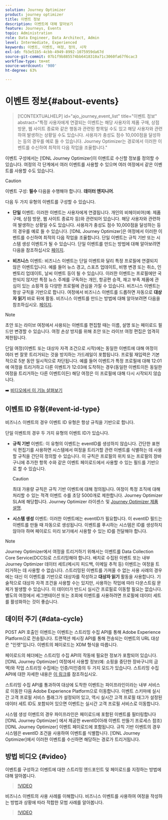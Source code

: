 ```yaml
---
solution: Journey Optimizer
product: journey optimizer
title: 이벤트 정보
description: 이벤트에 대해 알아보기
feature: Journeys, Events
topic: Administration
role: Data Engineer, Data Architect, Admin
level: Intermediate, Experienced
keywords: 이벤트, 이벤트, 여정, 정의, 시작
exl-id: fb3e51b5-4cbb-4949-8992-1075959da67d
source-git-commit: 07b1f9b885574bb6418310a71c3060fa67f6cac3
workflow-type: tm+mt
source-wordcount: '980'
ht-degree: 63%

---
```


# 이벤트 정보{#about-events}

>[!CONTEXTUALHELP]
>id="ajo_journey_event_list"
>title="이벤트 정보"
>abstract="특정 사용자에게 연결되는 이벤트는 해당 사용자의 제품 구매, 상점 방문, 웹 사이트 종료와 같은 행동과 관련된 항목일 수도 있고 해당 사용자와 관련하여 발생하는 상황일 수도 있습니다. 사용자가 충성도 점수 10,000점을 달성하는 등의 경우를 예로 들 수 있습니다. Journey Optimizer는 경로에서 이러한 이벤트를 수신하여 최적의 다음 작업을 조율합니다."

이벤트 구성에서는 [!DNL Journey Optimizer]이 이벤트로 수신할 정보를 정의할 수 있습니다. 여정의 각 단계에서 여러 이벤트를 사용할 수 있으며 여러 여정에서 같은 이벤트를 사용할 수도 있습니다.

>[!CAUTION]
>
>이벤트 구성: **필수** 다음을 수행해야 합니다. **데이터 엔지니어**.

다음 두 가지 유형의 이벤트를 구성할 수 있습니다.

* **단일** 이벤트: 이러한 이벤트는 사용자에게 연결됩니다. 개인의 비헤이비어(예: 제품 구매, 상점 방문, 웹 사이트 종료자 등)와 관련되어 있습니다. 해당 사용자와 관련하여 발생하는 상황일 수도 있습니다. 사용자가 충성도 점수 10,000점을 달성하는 등의 경우를 예로 들 수 있습니다. [!DNL Journey Optimizer]은 여정에서 이러한 이벤트를 수신하여 최적의 다음 작업을 조율합니다. 단일 이벤트는 규칙 기반 또는 시스템 생성 이벤트가 될 수 있습니다. 단일 이벤트를 만드는 방법에 대해 알아보려면 다음을 참조하십시오 [페이지](../event/about-creating.md).

* **비즈니스** 이벤트: 비즈니스 이벤트는 단일 이벤트와 달리 특정 프로필에 연결되지 않은 이벤트입니다. 예를 들어 뉴스 경고, 스포츠 업데이트, 비행 변경 또는 취소, 인벤토리 업데이트, 날씨 이벤트 등이 될 수 있습니다. 이러한 이벤트는 프로필에만 국한되지 않지만 특정 뉴스 주제를 구독하는 개인, 항공편 승객, 재고 부족 제품에 관심이 있는 쇼핑객 등 다양한 프로필에 관심을 가질 수 있습니다. 비즈니스 이벤트는 항상 규칙을 기반으로 합니다. 여정에서 비즈니스 이벤트를 드롭하면 자동으로 **대상자 읽기** 바로 뒤에 활동. 비즈니스 이벤트를 만드는 방법에 대해 알아보려면 다음을 참조하십시오. [페이지](../event/about-creating-business.md).


>[!NOTE]
>
>초안 또는 라이브 여정에서 사용되는 이벤트를 편집할 때는 이름, 설명 또는 페이로드 필드만 변경할 수 있습니다. 여정 손상 방지를 위해 초안 또는 라이브 여정 편집은 엄격히 제한됩니다.

단일 여정(이벤트 또는 대상자 자격 조건으로 시작)에는 동일한 이벤트에 대해 여정이 여러 번 잘못 트리거되는 것을 방지하는 가드레일이 포함됩니다. 프로필 재입력은 기본적으로 5분 동안 일시적으로 차단됩니다. 예를 들어 이벤트가 특정 프로필에 대해 12:01에 여정을 트리거하고 다른 이벤트가 12:03에 도착하는 경우(동일한 이벤트이든 동일한 여정을 트리거하는 다른 이벤트이든) 해당 여정은 이 프로필에 대해 다시 시작되지 않습니다.

➡️ [비디오에서 이 기능 살펴보기](#video)

## 이벤트 ID 유형{#event-id-type}

비즈니스 이벤트의 경우 이벤트 ID 유형은 항상 규칙을 기반으로 합니다.

단일 이벤트의 경우 두 가지 유형의 이벤트 ID가 있습니다.

* **규칙 기반** 이벤트: 이 유형의 이벤트는 eventID를 생성하지 않습니다. 간단한 표현식 편집기를 사용하면 시스템에서 여정을 트리거할 관련 이벤트를 식별하는 데 사용할 규칙을 간단히 정의할 수 있습니다. 이 규칙은 프로필의 위치 또는 프로필의 장바구니에 추가한 항목 수와 같은 이벤트 페이로드에서 사용할 수 있는 필드를 기반으로 할 수 있습니다.

  >[!CAUTION]
  >
  >최대 가용량 규칙은 규칙 기반 이벤트에 대해 정의됩니다. 여정이 특정 조직에 대해 처리할 수 있는 적격 이벤트 수를 초당 5000개로 제한합니다. Journey Optimizer SLA에 해당합니다. Journey Optimizer 라이센스 및 [Journey Optimizer 제품 설명](https://helpx.adobe.com/kr/legal/product-descriptions/adobe-journey-optimizer.html).

* **시스템 생성** 이벤트: 이러한 이벤트에는 eventID가 필요합니다. 이 eventID 필드는 이벤트를 만들 때 자동으로 생성됩니다. 이벤트를 푸시하는 시스템은 ID를 생성하지 않아야 하며 페이로드 미리 보기에서 사용할 수 있는 ID를 전달해야 합니다.

>[!NOTE]
>
>Journey Optimizer에서 여정을 트리거하기 위해서는 이벤트를 Data Collection Core Service(DCCS)로 스트리밍해야 합니다. 배치로 수집된 이벤트 또는 내부 Journey Optimizer 데이터 세트(메시지 피드백, 이메일 추적 등) 이벤트는 여정을 트리거하는 데 사용할 수 없습니다. 스트리밍된 이벤트를 가져올 수 없는 사용 사례의 경우에는 대신 이 이벤트를 기반으로 대상자를 작성하고 **대상자 읽기** 활동을 사용합니다. 기술적으로 대상자 자격 조건을 사용할 수는 있지만, 사용하는 작업에 따라 다운스트림 문제가 발생할 수 있습니다. 이 데이터가 반드시 실시간 프로필로 이동할 필요는 없습니다. 별도의 여정에서 세그멘테이션 또는 조회에 이벤트를 사용하려면 프로필에 데이터 세트를 활성화하는 것이 좋습니다.

## 데이터 주기 {#data-cycle}

POST API 호출인 이벤트는 이벤트는 스트리밍 수집 API를 통해 Adobe Experience Platform으로 전송됩니다. 트랜잭션 메시징 API를 통해 전송되는 이벤트의 URL 대상은 &quot;인렛&quot;입니다. 이벤트의 페이로드는 XDM 형식을 따릅니다.

페이로드의 헤더에는 스트리밍 수집 API의 작동에 필요한 정보가 포함되어 있습니다. [!DNL Journey Optimizer] 여정에서 사용할 정보(예: 쇼핑을 중단한 장바구니의 금액)와 작업 스트리밍 수집에는 인증/미인증의 두 가지 모드가 있습니다. 스트리밍 수집 API에 대한 자세한 내용은 [이 링크](https://experienceleague.adobe.com/docs/experience-platform/xdm/api/getting-started.html?lang=ko)를 참조하십시오.

스트리밍 수집 API를 통과하여 대상에 도착한 이벤트는 파이프라인이라는 내부 서비스로 이동한 다음 Adobe Experience Platform으로 이동합니다. 이벤트 스키마에 실시간 고객 프로필 서비스 플래그가 설정되어 있고, 역시 실시간 고객 프로필 태그가 설정된 데이터 세트 ID도 포함되어 있으면 이벤트는 실시간 고객 프로필 서비스로 이동합니다.

시스템 생성 이벤트의 경우 파이프라인은 페이로드에 포함된 이벤트를 필터링합니다 [!DNL Journey Optimizer] 에서 제공한 eventID(아래 이벤트 만들기 프로세스 참조) [!DNL Journey Optimizer] 이벤트 페이로드에 포함됩니다. 규칙 기반 이벤트의 경우 시스템은 eventID 조건을 사용하여 이벤트를 식별합니다. [!DNL Journey Optimizer]에서 이러한 이벤트를 수신하면 해당하는 경로가 트리거됩니다.

## 방법 비디오 {#video}

이벤트를 구성하고 이벤트에 대한 스트리밍 엔드포인트 및 페이로드를 지정하는 방법에 대해 알아봅니다.

>[!VIDEO](https://video.tv.adobe.com/v/336253?quality=12)

비즈니스 이벤트의 사용 사례를 이해합니다. 비즈니스 이벤트를 사용하여 여정을 작성하는 방법과 상황에 따라 적합한 모범 사례를 알아봅니다.

>[!VIDEO](https://video.tv.adobe.com/v/334234?quality=12)
